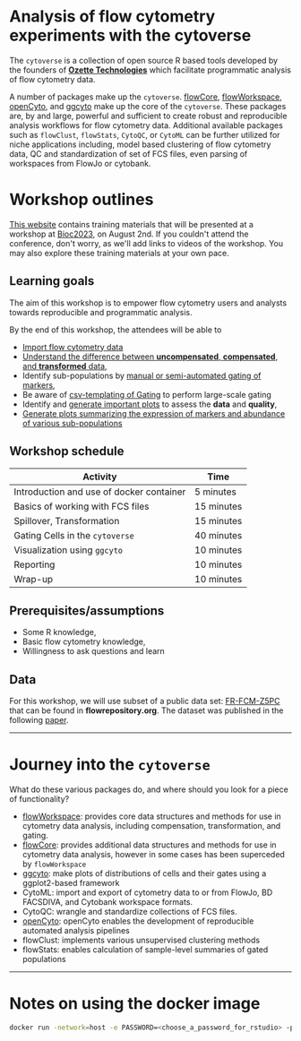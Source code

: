 # Analysis of flow cytometry experiments with the cytoverse

The `cytoverse` is a collection of open source R based tools developed by the founders of **[Ozette Technologies](https://ozette.com)** which facilitate programmatic analysis of flow cytometry data.

A number of packages make up the `cytoverse`. [flowCore](https://bioconductor.org/packages/release/bioc/html/flowCore.html), [flowWorkspace](https://www.bioconductor.org/packages/release/bioc/html/flowWorkspace.html), [openCyto](https://bioconductor.org/packages/release/bioc/html/openCyto.html), and [ggcyto](https://www.bioconductor.org/packages/release/bioc/html/ggcyto.html) make up the core of the `cytoverse`. These packages are, by and large, powerful and sufficient to create robust and reproducible analysis workflows for flow cytometry data. Additional available packages such as `flowClust`, `flowStats`, `CytoQC`, or `CytoML` can be further utilized for niche applications including, model based clustering of flow cytometry data, QC and standardization of set of FCS files, even parsing of workspaces from FlowJo or cytobank.

# Workshop outlines

[This website](https://cdn.ozetteai.com/cytoverse-bioc-2023/index.html) contains training materials that will be presented at a workshop at [Bioc2023](https://bioc2023.bioconductor.org/schedule/), on August 2nd.  If you couldn't attend the conference, don't worry, as we'll add links to videos of the workshop.
You may also explore these training materials at your own pace.

## Learning goals

The aim of this workshop is to empower flow cytometry users and analysts towards reproducible and programmatic analysis.

By the end of this workshop, the attendees will be able to

-   [Import flow cytometry data](articles/1_Import_fcs.html)
-   [Understand the difference between **uncompensated**, **compensated**, and **transformed** data](articles/2_Spillover_transformation.html),
-   Identify sub-populations by [manual or semi-automated gating of markers](articles/3_Gating_1.html),
-   Be aware of [csv-templating of Gating](articles/4_Gating_gatingTemplate.html) to perform large-scale gating
-   Identify and [generate important plots](articles/5_ggcyto.html) to assess the **data** and  **quality**,
-   [Generate plots summarizing the expression of markers and abundance of various sub-populations](articles/6_Reporting.html)

## Workshop schedule

| Activity                                         | Time       |
|--------------------------------------------------|------------|
| Introduction and use of docker container         | 5 minutes  |
| Basics of working with FCS files                 | 15 minutes |
| Spillover, Transformation                        | 15 minutes |
| Gating Cells in the `cytoverse`                  | 40 minutes |
| Visualization using `ggcyto`                     | 10 minutes |
| Reporting                                        | 10 minutes |
| Wrap-up                                          | 10 minutes |


## Prerequisites/assumptions

-   Some R knowledge,
-   Basic flow cytometry knowledge,
-   Willingness to ask questions and learn

## Data

For this workshop, we will use subset of a public data set: [FR-FCM-Z5PC](https://flowrepository.org/public_experiment_representations/5932) that can be found in **flowrepository.org**. The dataset was published in the following [paper](https://doi.org/10.1038/s41467-022-34638-2).

---

# Journey into the `cytoverse`

What do these various packages do, and where should you look for a piece of functionality?

* [flowWorkspace](https://www.bioconductor.org/packages/release/bioc/html/flowWorkspace.html): provides core data structures and methods for use in cytometry data analysis, including compensation, transformation, and gating. 
* [flowCore](https://bioconductor.org/packages/release/bioc/html/flowCore.html): provides additional data structures and methods for use in cytometry data analysis, however in some cases has been superceded by `flowWorkspace`
* [ggcyto](https://www.bioconductor.org/packages/release/bioc/html/ggcyto.html): make plots of distributions of cells and their gates using a ggplot2-based framework
* CytoML: import and export of cytometry data to or from FlowJo, BD FACSDIVA, and Cytobank workspace formats.
* CytoQC: wrangle and standardize collections of FCS files.
* [openCyto](https://bioconductor.org/packages/release/bioc/html/openCyto.html): openCyto enables the development of reproducible automated analysis pipelines
* flowClust: implements various unsupervised clustering methods
* flowStats: enables calculation of sample-level summaries of gated populations

---

# Notes on using the docker image

```sh
docker run -network=host -e PASSWORD=<choose_a_password_for_rstudio> -p 8787:8787 ghcr.io/ozettetech/cytoverse-bioc-2023:latest
````

